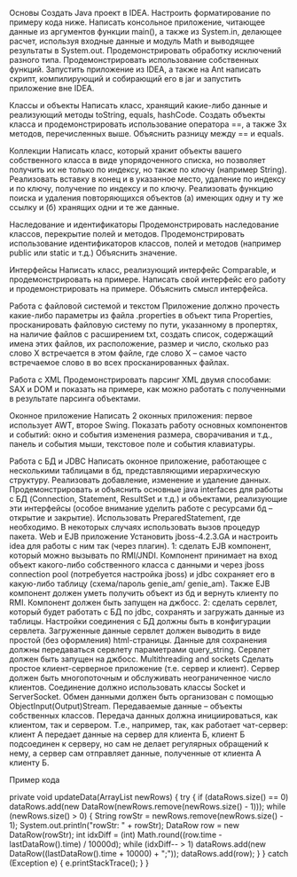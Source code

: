 Основы
Создать Java проект в IDEA. Настроить форматирование по примеру кода ниже. Написать консольное приложение, читающее данные из аргументов функции main(), а также из System.in, делающее расчет, используя входные данные и модуль Math и выводящее результаты в System.out. Продемонстрировать обработку исключений разного типа. Продемонстрировать использование собственных функций. Запустить приложение из IDEA, а также на Ant написать скрипт, компилирующий и собирающий его в jar и запустить приложение вне IDEA.

Классы и объекты
Написать класс, хранящий какие-либо данные и реализующий методы toString, equals, hashCode. Создать объекты класса и продемонстрировать использование оператора ==, а также 3х методов, перечисленных выше. Объяснить разницу между == и equals.

Коллекции
Написать класс, который хранит объекты вашего собственного класса в виде упорядоченного списка, но позволяет получить их не только по индексу, но также по ключу (например String). Реализовать вставку в конец и в указанное место, удаление по индексу и по ключу, получение по индексу и по ключу. Реализовать функцию поиска и удаления повторяющихся объектов (а) имеющих одну и ту же ссылку и (б) хранящих одни и те же данные.

Наследование и идентификаторы
Продемонстрировать наследование классов, перекрытие полей и методов. Продемонстрировать использование идентификаторов классов, полей и методов (например public или static и т.д.) Объяснить значение.

Интерфейсы
Написать класс, реализующий интерфейс Comparable, и продемонстрировать на примере. Написать свой интерфейс его  работу и продемонстрировать на примере. Объяснить смысл интерфейса.

Работа с файловой системой и текстом
Приложение должно прочесть какие-либо параметры из файла .properties в объект типа Properties, просканировать файловую систему по пути, указанному в пропертях, на наличие файлов с расширением txt, создать список, содержащий имена этих файлов, их расположение, размер и число, сколько раз слово Х встречается в этом файле, где слово Х – самое часто встречаемое слово в во всех просканированных файлах.

Работа с XML
Продемонстрировать парсинг XML двумя способами: SAX и DOM и показать на примере, как можно работать с полученными в результате парсинга объектами.

Оконное приложение
Написать 2 оконных приложения: первое использует AWT, второе Swing. Показать работу основных компонентов и событий: окно и события изменения размера, сворачивания и т.д., панель и события мыши, текстовое поле и события клавиатуры.

Работа с БД и JDBC
Написать оконное приложение, работающее с несколькими таблицами в бд, представляющими иерархическую структуру. Реализовать добавление, изменение и удаление данных. Продемонстрировать и объяснить основные java interfaces для работы с БД (Connection, Statement, ResultSet и т.д.) и объектами, реализующие эти интерфейсы (особое внимание уделить работе с ресурсами бд – открытие и закрытие). Использовать PreparedStatement, где необходимо. В некоторых случаях использовать вызов процедур пакета.
Web и EJB приложение
Установить jboss-4.2.3.GA и настроить idea для работы с ним так (через плагин).
1: сделать EJB компонент, который можно вызывать по RMI/JNDI. Компонент принимает на вход объект какого-либо собственного класса с данными и через jboss connection pool (потребуется настройка jboss) и jdbc сохраняет его в какую-либо таблицу (схема/пароль genie_am/ genie_am). Также EJB компонент должен уметь получить объект из бд и вернуть клиенту по RMI. Компонент должен быть запущен на джбосс.
2: сделать сервлет, который будет работать с БД по jdbc, сохранять и загружать данные из таблицы. Настройки соединения с БД должны быть в конфигурации сервлета. Загруженные данные сервлет должен выводить в виде простой (без оформления) html-страницы. Данные для сохранения должны передаваться сервлету параметрами query_string. Сервлет должен быть запущен на джбосс.
Multithreading and sockets
Сделать простое клиент-серверное приложение (т.е. сервер и клиент). Сервер должен быть многопоточным и обслуживать неограниченное число клиентов. Соединение должно использовать классы Socket и ServerSocket. Обмен данными должен быть организован с помощью ObjectInput(Output)Stream. Передаваемые данные – объекты собственных классов. Передача данных должна инициироваться, как клиентом, так и сервером. Т.е., например, так, как работает чат-сервер: клиент А передает данные на сервер для клиента Б, клиент Б подсоединен к серверу, но сам не делает регулярных обращений к нему, а сервер сам отправляет данные, полученные от клиента А клиенту Б.

Пример кода
  
  private void updateData(ArrayList<String> newRows)
  {
    try
    {
      if (dataRows.size() == 0)
        dataRows.add(new DataRow(newRows.remove(newRows.size() - 1)));
      while (newRows.size() > 0)
      {
        String rowStr = newRows.remove(newRows.size() - 1);
        System.out.println("rowStr: " + rowStr);
        DataRow row = new DataRow(rowStr);
        int idxDiff = (int) Math.round((row.time - lastDataRow().time) / 10000d);
        while (idxDiff-- > 1)
          dataRows.add(new DataRow((lastDataRow().time + 10000) + ";"));
        dataRows.add(row);
      }
    }
    catch (Exception e)
    {
      e.printStackTrace();
    }
  }

